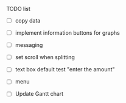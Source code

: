 TODO list
- [ ] copy data
- [ ] implement information buttons for graphs
- [ ] messaging
- [ ] set scroll when splitting
- [ ] text box default test "enter the amount"
- [ ] menu

- [ ] Update Gantt chart
 
